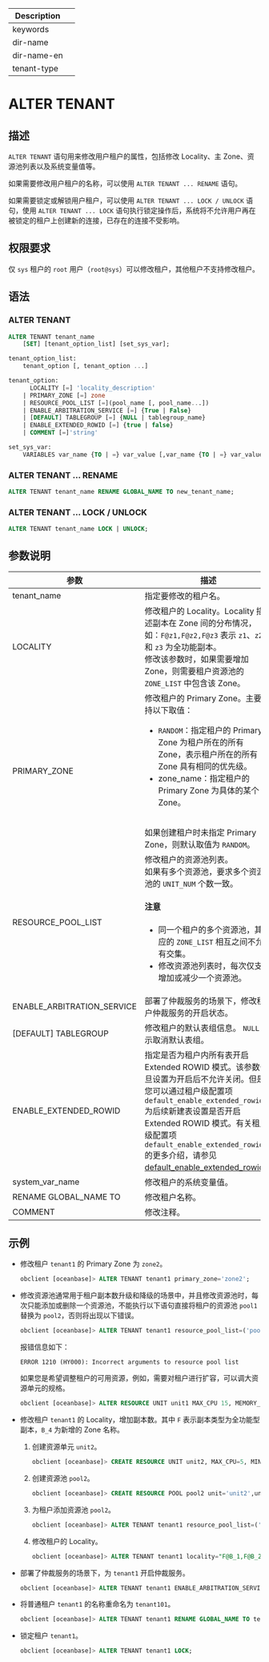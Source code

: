 | Description   |                 |
|---------------|-----------------|
| keywords      |                 |
| dir-name      |                 |
| dir-name-en   |                 |
| tenant-type   |                 |

# ALTER TENANT

## 描述

`ALTER TENANT` 语句用来修改用户租户的属性，包括修改 Locality、主 Zone、资源池列表以及系统变量值等。

如果需要修改用户租户的名称，可以使用 `ALTER TENANT ... RENAME` 语句。

如果需要锁定或解锁用户租户，可以使用 `ALTER TENANT ... LOCK / UNLOCK` 语句，使用 `ALTER TENANT ... LOCK` 语句执行锁定操作后，系统将不允许用户再在被锁定的租户上创建新的连接，已存在的连接不受影响。

## 权限要求

仅 `sys` 租户的 `root` 用户（`root@sys`）可以修改租户，其他租户不支持修改租户。

## 语法

### ALTER TENANT

```sql
ALTER TENANT tenant_name
    [SET] [tenant_option_list] [set_sys_var];

tenant_option_list:
    tenant_option [, tenant_option ...]

tenant_option:
      LOCALITY [=] 'locality_description'
    | PRIMARY_ZONE [=] zone
    | RESOURCE_POOL_LIST [=](pool_name [, pool_name...])
    | ENABLE_ARBITRATION_SERVICE [=] {True | False}
    | [DEFAULT] TABLEGROUP [=] {NULL | tablegroup_name}
    | ENABLE_EXTENDED_ROWID [=] {true | false}
    | COMMENT [=]'string'

set_sys_var:
    VARIABLES var_name {TO | =} var_value [,var_name {TO | =} var_value...]
```

### ALTER TENANT ... RENAME

```sql
ALTER TENANT tenant_name RENAME GLOBAL_NAME TO new_tenant_name;
```

### ALTER TENANT ... LOCK / UNLOCK

```sql
ALTER TENANT tenant_name LOCK | UNLOCK;
```

## 参数说明

|          **参数**          |                                      **描述**                                                                             |
|--------------------------|-----------------------------------------------------------------------------------------------------------------------------|
| tenant_name              | 指定要修改的租户名。                                                                                                           |
| LOCALITY                 | 修改租户的 Locality。Locality 描述副本在 Zone 间的分布情况，如：`F@z1,F@z2,F@z3` 表示 `z1`、`z2` 和 `z3` 为全功能副本。</br>修改该参数时，如果需要增加 Zone，则需要租户资源池的 `ZONE_LIST` 中包含该 Zone。 |
| PRIMARY_ZONE             | 修改租户的 Primary Zone。主要支持以下取值：<ul><li>`RANDOM`：指定租户的 Primary Zone 为租户所在的所有 Zone，表示租户所在的所有 Zone 具有相同的优先级。</li> <li>zone_name：指定租户的 Primary Zone 为具体的某个 Zone。</li></ul> </br>如果创建租户时未指定 Primary Zone，则默认取值为 `RANDOM`。                     |
| RESOURCE_POOL_LIST       | 修改租户的资源池列表。</br>如果有多个资源池，要求多个资源池的 `UNIT_NUM` 个数一致。<main id="notice" type='notice'><h4>注意</h4><ul><li>同一个租户的多个资源池，其对应的 <code>ZONE_LIST</code> 相互之间不允许有交集。</li> <li>修改资源池列表时，每次仅支持增加或减少一个资源池。</li></ul></main> |
| ENABLE_ARBITRATION_SERVICE | 部署了仲裁服务的场景下，修改租户仲裁服务的开启状态。|
| [DEFAULT] TABLEGROUP       | 修改租户的默认表组信息。 `NULL` 表示取消默认表组。                                                  |
| ENABLE_EXTENDED_ROWID      | 指定是否为租户内所有表开启 Extended ROWID 模式。该参数一旦设置为开启后不允许关闭。但是您可以通过租户级配置项 `default_enable_extended_rowid` 为后续新建表设置是否开启 Extended ROWID 模式。有关租户级配置项 `default_enable_extended_rowid` 的更多介绍，请参见 [default_enable_extended_rowid](../../../800.configuration-items-and-system-variables/100.system-configuration-items/400.tenant-level-configuration-items/4700.default_enable_extended_rowid.md)。|
| system_var_name          | 修改租户的系统变量值。                                                                      |
| RENAME GLOBAL_NAME TO    | 修改租户名称。                                                                          |
| COMMENT                  | 修改注释。                                                                              |

## 示例

* 修改租户 `tenant1` 的 Primary Zone 为 `zone2`。

  ```sql
  obclient [oceanbase]> ALTER TENANT tenant1 primary_zone='zone2';
  ```

* 修改资源池通常用于租户副本数升级和降级的场景中，并且修改资源池时，每次只能添加或删除一个资源池，不能执行以下语句直接将租户的资源池 `pool1` 替换为 `pool2`，否则将出现以下错误。

  ```sql
  obclient [oceanbase]> ALTER TENANT tenant1 resource_pool_list=('pool2');
  ```

  报错信息如下：

  ```shell
  ERROR 1210 (HY000): Incorrect arguments to resource pool list
  ```

  如果您是希望调整租户的可用资源，例如，需要对租户进行扩容，可以调大资源单元的规格。

  ```sql
  obclient [oceanbase]> ALTER RESOURCE UNIT unit1 MAX_CPU 15, MEMORY_SIZE '20G', MAX_IOPS 1280, MIN_CPU=10, MIN_IOPS=1024;
  ```

* 修改租户 `tenant1` 的 Locality，增加副本数。其中 `F` 表示副本类型为全功能型副本，`B_4` 为新增的 Zone 名称。

  1. 创建资源单元 `unit2`。

      ```sql
      obclient [oceanbase]> CREATE RESOURCE UNIT unit2, MAX_CPU=5, MIN_CPU=2.5, MEMORY_SIZE= '32G', MAX_IOPS=10000, MIN_IOPS=5000, LOG_DISK_SIZE=5301023539200;
      ```

  2. 创建资源池 `pool2`。

      ```sql
      obclient [oceanbase]> CREATE RESOURCE POOL pool2 unit='unit2',unit_num=1,zone_list=('B_4');
      ```

  3. 为租户添加资源池 `pool2`。

      ```sql
      obclient [oceanbase]> ALTER TENANT tenant1 resource_pool_list=('pool1','pool2');
      ```

  4. 修改租户的 Locality。

      ```sql
      obclient [oceanbase]> ALTER TENANT tenant1 locality="F@B_1,F@B_2,F@B_3,F@B_4";
      ```

* 部署了仲裁服务的场景下，为 `tenant1` 开启仲裁服务。

  ```sql
  obclient [oceanbase]> ALTER TENANT tenant1 ENABLE_ARBITRATION_SERVICE=true;
  ```

* 将普通租户 `tenant1` 的名称重命名为 `tenant101`。

  ```sql
  obclient [oceanbase]> ALTER TENANT tenant1 RENAME GLOBAL_NAME TO tenant101;
  ```

* 锁定租户 `tenant1`。

  ```sql
  obclient [oceanbase]> ALTER TENANT tenant1 LOCK;
  ```
